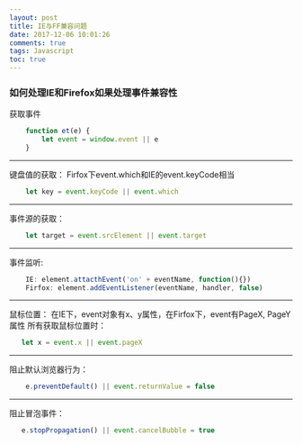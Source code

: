 ```yaml
---
layout: post
title: IE与FF兼容问题
date: 2017-12-06 10:01:26
comments: true
tags: Javascript
toc: true
---
```

### 如何处理IE和Firefox如果处理事件兼容性

 获取事件
```javascript
    function et(e) {
        let event = window.event || e
    }
```
***

 键盘值的获取： Firfox下event.which和IE的event.keyCode相当
```javascript
    let key = event.keyCode || event.which
```
***
<!-- more -->
 事件源的获取：
```javascript
    let target = event.srcElement || event.target
```
***
 事件监听:
```javascript
    IE: element.attacthEvent('on' + eventName, function(){})
    Firfox: element.addEventListener(eventName, handler, false)
```
***
 鼠标位置： 在IE下，event对象有x、y属性，在Firfox下，event有PageX, PageY属性 所有获取鼠标位置时：
```javascript
   let x = event.x || event.pageX
```
***
 阻止默认浏览器行为：
```javascript
    e.preventDefault() || event.returnValue = false
```
***
 阻止冒泡事件：
```javascript
   e.stopPropagation() || event.cancelBubble = true
```
